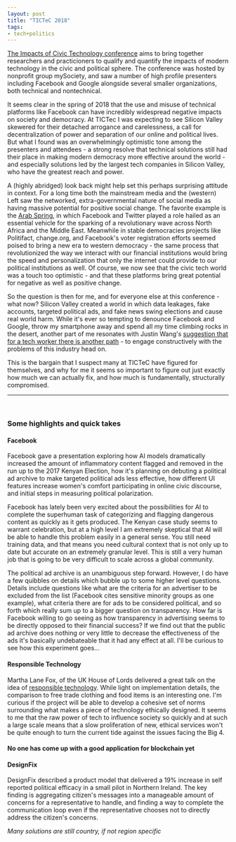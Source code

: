 ```yaml
---
layout: post
title: "TICTeC 2018"
tags:
- tech+politics
---
```


[The Impacts of Civic Technology conference](tictec.mysociety.org) aims to bring together researchers and practicioners to qualify and quantify the impacts of modern technology in the civic and political sphere. The conference was hosted by nonprofit group mySociety, and saw a number of high profile presenters including Facebook and Google alongside several smaller organizations, both technical and nontechnical.

It seems clear in the spring of 2018 that the use and misuse of technical platforms like Facebook can have incredibly widespread negative impacts on society and democracy. At TICTec I was expecting to see Silicon Valley skewered for their detached arrogance and carelessness, a call for decentralization of power and separation of our online and political lives. But what I found was an overwhelmingly optimistic tone among the presenters and attendees - a strong resolve that technical solutions still had their place in making modern democracy more effective around the world - and especially solutions led by the largest tech companies in Silicon Valley, who have the greatest reach and power.

A (highly abridged) look back might help set this perhaps surprising attitude in context. For a long time both the mainstream media and the (western) Left saw the networked, extra-governmental nature of social media as having massive potential for positive social change. The favorite example is the [Arab Spring](https://www.theatlantic.com/technology/archive/2011/09/so-was-facebook-responsible-for-the-arab-spring-after-all/244314/), in which Facebook and Twitter played a role hailed as an essential vehicle for the sparking of a revolutionary wave across North Africa and the Middle East. Meanwhile in stable democracies projects like Politifact, change.org, and Facebook's voter registration efforts seemed poised to bring a new era to western democracy - the same process that revolutionized the way we interact with our financial institutions would bring the speed and personalization that only the internet could provide to our political institutions as well. Of course, we now see that the civic tech world was a touch too optimistic - and that these platforms bring great potential for negative as well as positive change.

So the question is then for me, and for everyone else at this conference - what now? Silicon Valley created a world in which data leakages, fake accounts, targeted political ads, and fake news swing elections and cause real world harm. While it's ever so tempting to denounce Facebook and Google, throw my smartphone away and spend all my time climbing rocks in the desert, another part of me resonates with Justin Wang's [suggestion that for a tech worker there is another path](https://swimj.github.io/aoc2.html) - to engage constructively with the problems of this industry head on.

This is the bargain that I suspect many at TICTeC have figured for themselves, and why for me it seems so important to figure out just exactly how much we can actually fix, and how much is fundamentally, structurally compromised.

-------------
<br />

### Some highlights and quick takes

#### Facebook

Facebook gave a presentation exploring how AI models dramatically increased the amount of inflammatory content flagged and removed in the run up to the 2017 Kenyan Election, how it's planning on debuting a political ad archive to make targeted political ads less effective, how different UI features increase women's comfort participating in online civic discourse, and initial steps in measuring political polarization.

Facebook has lately been very excited about the possibilities for AI to complete the superhuman task of categorizing and flagging dangerous content as quickly as it gets produced. The Kenyan case study seems to warrant celebration, but at a high level I am extremely skeptical that AI will be able to handle this problem easily in a general sense. You still need training data, and that means you need cultural context that is not only up to date but accurate on an extremely granular level. This is still a very human job that is going to be very difficult to scale across a global community.

The political ad archive is an unambiguous step forward. However, I do have a few quibbles on details which bubble up to some higher level questions. Details include questions like what are the criteria for an advertiser to be excluded from the list (Facebook cites sensitive minority groups as one example), what criteria there are for ads to be considered political, and so forth which really sum up to a bigger question on transparency. How far is Facebook willing to go seeing as how transparency in advertising seems to be directly opposed to their financial success? If we find out that the public ad archive does nothing or very little to decrease the effectiveness of the ads it's basically undebateable that it had any effect at all. I'll be curious to see how this experiment goes...


#### Responsible Technology

Martha Lane Fox, of the UK House of Lords delivered a great talk on the idea of [responsible technology](https://medium.com/doteveryone/what-is-responsible-technology-anyway-8b4a86f3c316). While light on implementation details, the comparison to free trade clothing and food items is an interesting one. I'm curious if the project will be able to develop a cohesive set of norms surrounding what makes a piece of technology ethically designed. It seems to me that the raw power of tech to influence society so quickly and at such a large scale means that a slow proliferation of new, ethical services won't be quite enough to turn the current tide against the issues facing the Big 4.


#### No one has come up with a good application for blockchain yet


#### DesignFix
DesignFix described a product model that delivered a 19% increase in self reported political efficacy in a small pilot in Northern Ireland. The key finding is aggregating citizen's messages into a manageable amount of concerns for a representative to handle, and finding a way to complete the communication loop even if the representative chooses not to directly address the citizen's concerns.

*Many solutions are still country, if not region specific*

